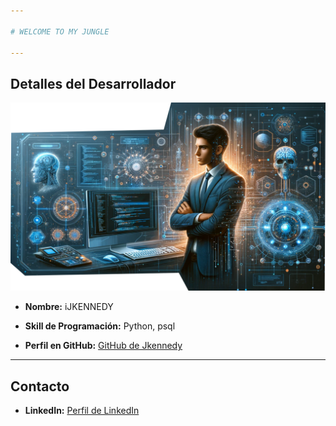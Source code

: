 ```yaml
---

# WELCOME TO MY JUNGLE

---
```


## Detalles del Desarrollador

![](banner123.png)
- **Nombre:** iJKENNEDY
- **Skill de Programación:** Python, psql

 
- **Perfil en GitHub:** [GitHub de Jkennedy](https://github.com/ijkennedy)

---

## Contacto
 
- **LinkedIn:** [Perfil de LinkedIn](https://www.linkedin.com/in/ijkennedy) 

